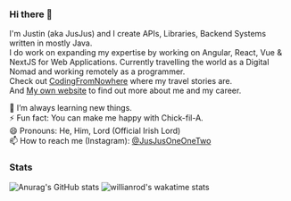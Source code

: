 ### Hi there 👋
I'm Justin (aka JusJus) and I create APIs, Libraries, Backend Systems written in mostly Java.<br>
I do work on expanding my expertise by working on Angular, React, Vue & NextJS for Web Applications.
Currently travelling the world as a Digital Nomad and working remotely as a programmer.<br>
Check out [CodingFromNowhere](https://www.codingfromnowhere.com) where my travel stories are.<br> 
And [My own website](https://www.jusjus.me) to find out more about me and my career. 

🌱 I’m always learning new things.<br>
⚡ Fun fact: You can make me happy with Chick-fil-A.<br>
😄 Pronouns: He, Him, Lord (Official Irish Lord)<br>
📫 How to reach me (Instagram): [@JusJusOneOneTwo](https://www.instagram.com/jusjusoneonetwo/)<br>

### Stats
![Anurag's GitHub stats](https://github-readme-stats.vercel.app/api?username=jusjus112&show_icons=true&theme=radical&count_private=true&hide_border=true&include_all_commits=true)
![willianrod's wakatime stats](https://github-readme-stats.vercel.app/api/wakatime?username=JusJusOneOneTwo&show_icons=true&theme=radical&layout=compact&count_private=true&hide_border=true)


<!--
**jusjus112/jusjus112** is a ✨ _special_ ✨ repository because its `README.md` (this file) appears on your GitHub profile.
[![Anurag's GitHub stats](https://github-readme-stats.vercel.app/api?username=jusjus112&show_icons=true&theme=radical)]

Here are some ideas to get you started:

- 🔭 I’m currently working on ...
- 🌱 I’m currently learning ...
- 👯 I’m looking to collaborate on ...
- 🤔 I’m looking for help with ...
- 💬 Ask me about ...
- 📫 How to reach me: ...
- 😄 Pronouns: ...
- ⚡ Fun fact: ...
-->
